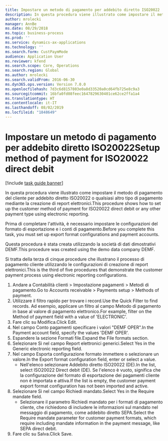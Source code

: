 ```yaml
---
title: Impostare un metodo di pagamento per addebito diretto ISO20022
description: In questa procedura viene illustrato come impostare il metodo di pagamento del cliente per addebito diretto ISO20022 o qualsiasi altro tipo di pagamento mediante la creazione di report elettronici.
author: mrolecki
manager: AnnBe
ms.date: 08/29/2018
ms.topic: business-process
ms.prod: ''
ms.service: dynamics-ax-applications
ms.technology: ''
ms.search.form: CustPaymMode
audience: Application User
ms.reviewer: kfend
ms.search.scope: Core, Operations
ms.search.region: Global
ms.author: mrolecki
ms.search.validFrom: 2016-06-30
ms.dyn365.ops.version: Version 7.0.0
ms.openlocfilehash: 7d3c6d8157803e0a8d33520a0cd64fb725e8c9a3
ms.sourcegitcommit: 16bfa0fd08feec1647829630401ce62ce2ffa1a4
ms.translationtype: HT
ms.contentlocale: it-IT
ms.lasthandoff: 08/02/2019
ms.locfileid: "1848649"
---
```

# <a name="setup-method-of-payment-for-iso20022-direct-debit"></a><span data-ttu-id="8ddcb-103">Impostare un metodo di pagamento per addebito diretto ISO20022</span><span class="sxs-lookup"><span data-stu-id="8ddcb-103">Setup method of payment for ISO20022 direct debit</span></span>

[!include [task guide banner](../../includes/task-guide-banner.md)]

<span data-ttu-id="8ddcb-104">In questa procedura viene illustrato come impostare il metodo di pagamento del cliente per addebito diretto ISO20022 o qualsiasi altro tipo di pagamento mediante la creazione di report elettronici.</span><span class="sxs-lookup"><span data-stu-id="8ddcb-104">This procedure shows how to set up the customer method of payment for ISO20022 direct debit or any other payment type using electronic reporting.</span></span> 



<span data-ttu-id="8ddcb-105">Prima di completare l'attività, è necessario impostare le configurazioni del formato di esportazione e i conti di pagamento.</span><span class="sxs-lookup"><span data-stu-id="8ddcb-105">Before you complete this task, you must set up export format configurations and payment accounts.</span></span>



<span data-ttu-id="8ddcb-106">Questa procedura è stata creata utilizzando la società di dati dimostrativi DEMF.</span><span class="sxs-lookup"><span data-stu-id="8ddcb-106">This procedure was created using the demo data company DEMF.</span></span>



<span data-ttu-id="8ddcb-107">Si tratta della terza di cinque procedure che illustrano il processo di pagamento cliente utilizzando le configurazioni di creazione di report elettronici.</span><span class="sxs-lookup"><span data-stu-id="8ddcb-107">This is the third of five procedures that demonstrate the customer payment process using electronic reporting configurations.</span></span>

1. <span data-ttu-id="8ddcb-108">Andare a Contabilità clienti > Impostazione pagamenti > Metodi di pagamento.</span><span class="sxs-lookup"><span data-stu-id="8ddcb-108">Go to Accounts receivable > Payments setup > Methods of payment.</span></span>
2. <span data-ttu-id="8ddcb-109">Utilizzare il filtro rapido per trovare i record.</span><span class="sxs-lookup"><span data-stu-id="8ddcb-109">Use the Quick Filter to find records.</span></span> <span data-ttu-id="8ddcb-110">Ad esempio, applicare un filtro al campo Metodo di pagamento in base al valore di pagamento elettronico.</span><span class="sxs-lookup"><span data-stu-id="8ddcb-110">For example, filter on the Method of payment field with a value of 'ELECTRONIC'.</span></span>
3. <span data-ttu-id="8ddcb-111">Fare clic su Modifica.</span><span class="sxs-lookup"><span data-stu-id="8ddcb-111">Click Edit.</span></span>
4. <span data-ttu-id="8ddcb-112">Nel campo Conto pagamenti specificare i valori "DEMF OPER".</span><span class="sxs-lookup"><span data-stu-id="8ddcb-112">In the Payment account field, specify the values 'DEMF OPER'.</span></span>
5. <span data-ttu-id="8ddcb-113">Espandere la sezione Formati file.</span><span class="sxs-lookup"><span data-stu-id="8ddcb-113">Expand the File formats section.</span></span>
6. <span data-ttu-id="8ddcb-114">Selezionare Sì nel campo Report elettronici generici.</span><span class="sxs-lookup"><span data-stu-id="8ddcb-114">Select Yes in the Generic electronic reporting field.</span></span>
7. <span data-ttu-id="8ddcb-115">Nel campo Esporta configurazione formato immettere o selezionare un valore.</span><span class="sxs-lookup"><span data-stu-id="8ddcb-115">In the Export format configuration field, enter or select a value.</span></span>
    * <span data-ttu-id="8ddcb-116">Nell'elenco selezionare Addebito diretto ISO20022 (DE).</span><span class="sxs-lookup"><span data-stu-id="8ddcb-116">In the list, select ISO20022 Direct debit (DE).</span></span>  <span data-ttu-id="8ddcb-117">Se l'elenco è vuoto, significa che la configurazione del formato di esportazione dei pagamenti cliente non è importata e attiva.</span><span class="sxs-lookup"><span data-stu-id="8ddcb-117">If the list is empty, the customer payment export format configuration has not been imported and active.</span></span>  
8. <span data-ttu-id="8ddcb-118">Selezionare Sì nel campo Richiedi mandato.</span><span class="sxs-lookup"><span data-stu-id="8ddcb-118">Select Yes in the Require mandate field.</span></span>
    * <span data-ttu-id="8ddcb-119">Selezionare il parametro Richiedi mandato per i formati di pagamento cliente, che richiedono di includere le informazioni sul mandato nel messaggio di pagamento, come addebito diretto SEPA.</span><span class="sxs-lookup"><span data-stu-id="8ddcb-119">Select the Require mandate parameter for customer payment formats, which require including mandate information in the payment message, like SEPA direct debit.</span></span>  
9. <span data-ttu-id="8ddcb-120">Fare clic su Salva.</span><span class="sxs-lookup"><span data-stu-id="8ddcb-120">Click Save.</span></span>

